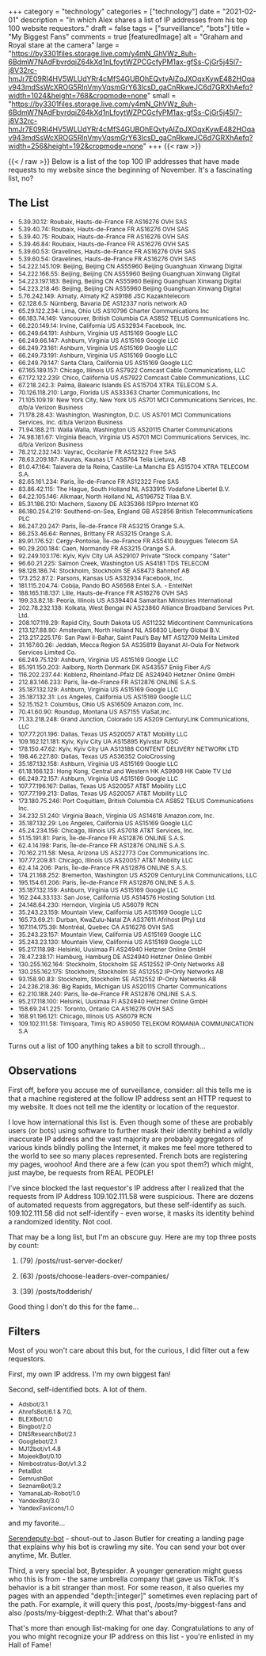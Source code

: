 +++
category = "technology"
categories = ["technology"]
date = "2021-02-01"
description = "In which Alex shares a list of IP addresses from his top 100 website requestors."
draft = false
tags = ["surveillance", "bots"]
title = "My Biggest Fans"
comments = true
[featuredImage]
  alt = "Graham and Royal stare at the camera"
  large = "https://by3301files.storage.live.com/y4mN_GhVWz_8uh-6BdmW7NAdFbvrdqiZ64kXd1nLfoytWZPCGcfyPM1ax-gfSs-CjGr5j45l7-j8V32rc-hmJr7E09RI4HV5WLUdYRr4cMfS4GUBOhEQvtyAIZpJXOqxKywE482HOqav943mdSsWcXROG5RlnVmyVqsmGrY63IcsD_gaCnRkweJC6d7GRXhAefq?width=1024&height=768&cropmode=none"
  small = "https://by3301files.storage.live.com/y4mN_GhVWz_8uh-6BdmW7NAdFbvrdqiZ64kXd1nLfoytWZPCGcfyPM1ax-gfSs-CjGr5j45l7-j8V32rc-hmJr7E09RI4HV5WLUdYRr4cMfS4GUBOhEQvtyAIZpJXOqxKywE482HOqav943mdSsWcXROG5RlnVmyVqsmGrY63IcsD_gaCnRkweJC6d7GRXhAefq?width=256&height=192&cropmode=none"
+++
{{< raw >}}
<style>
ul {
  font-size: 12px !important;
}
</style>

{{< / raw >}}
Below is a list of the top 100 IP addresses that have made requests to my website since the beginning of November. It's a fascinating list, no?

## The List

- 5.39.30.12:		Roubaix, Hauts-de-France FR AS16276 OVH SAS
- 5.39.40.74:		Roubaix, Hauts-de-France FR AS16276 OVH SAS
- 5.39.40.75:		Roubaix, Hauts-de-France FR AS16276 OVH SAS
- 5.39.46.84:		Roubaix, Hauts-de-France FR AS16276 OVH SAS
- 5.39.60.53:		Gravelines, Hauts-de-France FR AS16276 OVH SAS
- 5.39.60.54:		Gravelines, Hauts-de-France FR AS16276 OVH SAS
- 54.222.145.109:		Beijing, Beijing CN AS55960 Beijing Guanghuan Xinwang Digital
- 54.222.166.55:		Beijing, Beijing CN AS55960 Beijing Guanghuan Xinwang Digital
- 54.223.197.183:		Beijing, Beijing CN AS55960 Beijing Guanghuan Xinwang Digital
- 54.223.218.46:		Beijing, Beijing CN AS55960 Beijing Guanghuan Xinwang Digital
- 5.76.242.149:		Almaty, Almaty KZ AS9198 JSC Kazakhtelecom
- 62.128.6.5:		Nürnberg, Bavaria DE AS12337 noris network AG
- 65.29.122.234:		Lima, Ohio US AS10796 Charter Communications Inc
- 66.183.74.149:		Vancouver, British Columbia CA AS852 TELUS Communications Inc.
- 66.220.149.14:		Irvine, California US AS32934 Facebook, Inc.
- 66.249.64.191:		Ashburn, Virginia US AS15169 Google LLC
- 66.249.66.147:		Ashburn, Virginia US AS15169 Google LLC
- 66.249.73.161:		Ashburn, Virginia US AS15169 Google LLC
- 66.249.73.191:		Ashburn, Virginia US AS15169 Google LLC
- 66.249.79.147:		Santa Clara, California US AS15169 Google LLC
- 67.165.189.157:		Chicago, Illinois US AS7922 Comcast Cable Communications, LLC
- 67.172.122.239:		Chico, California US AS7922 Comcast Cable Communications, LLC
- 67.218.242.3:		Palma, Balearic Islands ES AS15704 XTRA TELECOM S.A.
- 70.126.118.210:		Largo, Florida US AS33363 Charter Communications, Inc
- 71.105.109.19:		New York City, New York US AS701 MCI Communications Services, Inc. d/b/a Verizon Business
- 71.178.28.43:		Washington, Washington, D.C. US AS701 MCI Communications Services, Inc. d/b/a Verizon Business
- 71.94.188.211:		Walla Walla, Washington US AS20115 Charter Communications
- 74.98.181.67:		Virginia Beach, Virginia US AS701 MCI Communications Services, Inc. d/b/a Verizon Business
- 78.212.232.143:		Vayrac, Occitanie FR AS12322 Free SAS
- 78.63.209.187:		Kaunas, Kaunas LT AS8764 Telia Lietuva, AB
- 81.0.47.164:		Talavera de la Reina, Castille-La Mancha ES AS15704 XTRA TELECOM S.A.
- 82.65.161.234:		Paris, Île-de-France FR AS12322 Free SAS
- 83.86.42.115:		The Hague, South Holland NL AS33915 Vodafone Libertel B.V.
- 84.22.105.146:		Alkmaar, North Holland NL AS196752 Tilaa B.V.
- 85.31.186.210:		Machern, Saxony DE AS35366 ISPpro Internet KG
- 86.180.254.219:		Southend-on-Sea, England GB AS2856 British Telecommunications PLC
- 86.247.20.247:		Paris, Île-de-France FR AS3215 Orange S.A.
- 86.253.46.64:		Rennes, Brittany FR AS3215 Orange S.A.
- 89.91.176.52:		Cergy-Pontoise, Île-de-France FR AS5410 Bouygues Telecom SA
- 90.29.200.184:		Caen, Normandy FR AS3215 Orange S.A.
- 92.249.103.176:		Kyiv, Kyiv City UA AS29107 Private "Stock company "Sater"
- 96.60.21.225:		Salmon Creek, Washington US AS4181 TDS TELECOM
- 98.128.186.74:		Stockholm, Stockholm SE AS8473 Bahnhof AB
- 173.252.87.2:		Parsons, Kansas US AS32934 Facebook, Inc.
- 181.115.204.74:		Cobija, Pando BO AS6568 Entel S.A. - EntelNet
- 188.165.118.137:		Lille, Hauts-de-France FR AS16276 OVH SAS
- 199.33.82.18:		Peoria, Illinois US AS394404 Samaritan Ministries International
- 202.78.232.138:		Kolkata, West Bengal IN AS23860 Alliance Broadband Services Pvt. Ltd.
- 208.107.119.29:		Rapid City, South Dakota US AS11232 Midcontinent Communications
- 213.127.88.90:		Amsterdam, North Holland NL AS6830 Liberty Global B.V.
- 213.217.225.176:		San Pawl il-Baħar, Saint Paul’s Bay MT AS12709 Melita Limited
- 31.167.60.26:		Jeddah, Mecca Region SA AS35819 Bayanat Al-Oula For Network Services Limited Co.
- 66.249.75.129:		Ashburn, Virginia US AS15169 Google LLC
- 85.191.150.203:		Aalborg, North Denmark DK AS43557 Eniig Fiber A/S
- 116.202.237.44:		Koblenz, Rheinland-Pfalz DE AS24940 Hetzner Online GmbH
- 212.83.146.233:		Paris, Île-de-France FR AS12876 ONLINE S.A.S.
- 35.187.132.129:		Ashburn, Virginia US AS15169 Google LLC
- 35.187.132.31:		Los Angeles, California US AS15169 Google LLC
- 52.15.152.1:		Columbus, Ohio US AS16509 Amazon.com, Inc.
- 70.41.60.90:		Roundup, Montana US AS7155 ViaSat,Inc.
- 71.33.218.248:		Grand Junction, Colorado US AS209 CenturyLink Communications, LLC
- 107.77.201.196:		Dallas, Texas US AS20057 AT&T Mobility LLC
- 109.162.121.181:		Kyiv, Kyiv City UA AS15895 Kyivstar PJSC
- 178.150.47.62:		Kyiv, Kyiv City UA AS13188 CONTENT DELIVERY NETWORK LTD
- 198.46.227.80:		Dallas, Texas US AS36352 ColoCrossing
- 35.187.132.158:		Ashburn, Virginia US AS15169 Google LLC
- 61.18.166.123:		Hong Kong, Central and Western HK AS9908 HK Cable TV Ltd
- 66.249.72.157:		Ashburn, Virginia US AS15169 Google LLC
- 107.77.196.167:		Dallas, Texas US AS20057 AT&T Mobility LLC
- 107.77.199.213:		Dallas, Texas US AS20057 AT&T Mobility LLC
- 173.180.75.246:		Port Coquitlam, British Columbia CA AS852 TELUS Communications Inc.
- 34.232.51.240:		Virginia Beach, Virginia US AS14618 Amazon.com, Inc.
- 35.187.132.29:		Los Angeles, California US AS15169 Google LLC
- 45.24.234.156:		Chicago, Illinois US AS7018 AT&T Services, Inc.
- 51.15.191.81:		Paris, Île-de-France FR AS12876 ONLINE S.A.S.
- 62.4.14.198:		Paris, Île-de-France FR AS12876 ONLINE S.A.S.
- 70.162.211.58:		Mesa, Arizona US AS22773 Cox Communications Inc.
- 107.77.209.81:		Chicago, Illinois US AS20057 AT&T Mobility LLC
- 62.4.14.206:		Paris, Île-de-France FR AS12876 ONLINE S.A.S.
- 174.21.168.252:		Bremerton, Washington US AS209 CenturyLink Communications, LLC
- 195.154.61.206:		Paris, Île-de-France FR AS12876 ONLINE S.A.S.
- 35.187.132.159:		Ashburn, Virginia US AS15169 Google LLC
- 162.244.33.133:		San Jose, California US AS14576 Hosting Solution Ltd.
- 24.148.64.230:		Herndon, Virginia US AS6079 RCN
- 35.243.23.159:		Mountain View, California US AS15169 Google LLC
- 165.73.69.21:		Durban, KwaZulu-Natal ZA AS37611 Afrihost (Pty) Ltd
- 167.114.175.39:		Montréal, Quebec CA AS16276 OVH SAS
- 35.243.23.157:		Mountain View, California US AS15169 Google LLC
- 35.243.23.130:		Mountain View, California US AS15169 Google LLC
- 95.217.118.98:		Helsinki, Uusimaa FI AS24940 Hetzner Online GmbH
- 78.47.238.17:		Hamburg, Hamburg DE AS24940 Hetzner Online GmbH
- 130.255.162.164:		Stockholm, Stockholm SE AS12552 IP-Only Networks AB
- 130.255.162.175:		Stockholm, Stockholm SE AS12552 IP-Only Networks AB
- 93.158.90.83:		Stockholm, Stockholm SE AS12552 IP-Only Networks AB
- 24.236.218.36:		Big Rapids, Michigan US AS20115 Charter Communications
- 62.210.188.240:		Paris, Île-de-France FR AS12876 ONLINE S.A.S.
- 95.217.118.100:		Helsinki, Uusimaa FI AS24940 Hetzner Online GmbH
- 158.69.241.225:		Toronto, Ontario CA AS16276 OVH SAS
- 168.91.196.121:		Chicago, Illinois US AS6079 RCN
- 109.102.111.58:		Timişoara, Timiş RO AS9050 TELEKOM ROMANIA COMMUNICATION S.A

Turns out a list of 100 anything takes a bit to scroll through...

## Observations

First off, before you accuse me of surveillance, consider: all this tells me is that a machine registered at the follow IP address sent an HTTP request to my website. It does not tell me the identity or location of the requestor.

I love how international this list is. Even though some of these are probably users (or bots) using software to further mask their identity behind a wildly inaccurate IP address and the vast majority are probably aggregators of various kinds blindly polling the Internet, it makes me feel more tethered to the world to see so many places represented. French bots are registering my pages, woohoo! And there are a few (can you spot them?) which might, just maybe, be requests from REAL PEOPLE!

I've since blocked the last requestor's IP address after I realized that the requests from IP Address 109.102.111.58 were suspicious. There are dozens of automated requests from aggregators, but these self-identify as such. 109.102.111.58 did not self-identify - even worse, it masks its identity behind a randomized identity. Not cool.

That may be a long list, but I'm an obscure guy. Here are my top three posts by count:

1. (79) /posts/rust-server-docker/

2. (63) /posts/choose-leaders-over-companies/

3. (39) /posts/todderish/

Good thing I don't do this for the fame...

## Filters

Most of you won't care about this but, for the curious, I did filter out a few requestors.

First, my own IP address. I'm my own biggest fan!

Second, self-identified bots. A lot of them.

- Adsbot/3.1
- AhrefsBot/6.1 & 7.0,
- BLEXBot/1.0
- Bingbot/2.0
- DNSResearchBot/2.1
- Googlebot/2.1
- MJ12bot/v1.4.8
- MojeekBot/0.10
- Nimbostratus-Bot/v1.3.2
- PetalBot
- SemrushBot
- SeznamBot/3.2
- YamanaLab-Robot/1.0
- YandexBot/3.0
- YandexFavicons/1.0

and my favorite...

[Serendeputy-bot](https://serendeputy.com/about/serendeputy-bot) - shout-out to Jason Butler for creating a landing page that explains why his bot is crawling my site. You can send your bot over anytime, Mr. Butler.

Third, a very special bot, Bytespider. A younger generation might guess who this is from - the same umbrella company that gave us TikTok. It's behavior is a bit stranger than most. For some reason, it also queries my pages with an appended "depth:[integer]" sometimes even replacing part of the path. For example, it will query this post, /posts/my-biggest-fans and also /posts/my-biggest-depth:2. What that's about?

That's more than enough list-making for one day. Congratulations to any of you who might recognize your IP address on this list - you're enlisted in my Hall of Fame!
